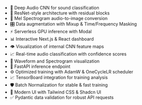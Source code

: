 

- 🧠 Deep Audio CNN for sound classification
- 🧱 ResNet-style architecture with residual blocks
- 🎼 Mel Spectrogram audio-to-image conversion
- 🎛️ Data augmentation with Mixup & Time/Frequency Masking
- ⚡ Serverless GPU inference with Modal
- 📊 Interactive Next.js & React dashboard
- 👁️ Visualization of internal CNN feature maps
- 📈 Real-time audio classification with confidence scores
- 🌊 Waveform and Spectrogram visualization
- 🚀 FastAPI inference endpoint
- ⚙️ Optimized training with AdamW & OneCycleLR scheduler
- 📈 TensorBoard integration for training analysis
- 🛡️ Batch Normalization for stable & fast training
- 🎨 Modern UI with Tailwind CSS & Shadcn UI
- ✅ Pydantic data validation for robust API requests

